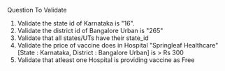 Question To Validate 


1. Validate the state id of Karnataka is "16".
2. Validate the district id of Bangalore Urban is "265"
3. Validate  that all states/UTs have their state_id
4. Validate the price of vaccine does in Hospital "Springleaf Healthcare" [State :   Karnataka, District : Bangalore Urban] is > Rs 300
5. Validate that atleast one Hospital is providing vaccine as Free



